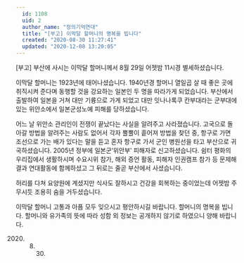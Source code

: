 ```yaml
---
  id: 1108
  uid: 2
  author_name: "정의기억연대"
  title: "[부고] 이막달 할머니의 명복을 빕니다"
  created: "2020-08-30 11:27:41"
  updated: "2020-12-08 13:20:05"
---
```

\[부고\]
부산에 사시는 이막달 할머니께서 8월 29일 어젯밤 11시경 별세하셨습니다.

이막달 할머니는 1923년에 태어나셨습니다. 1940년경 할머니 열일곱 살 때 좋은 곳에 취직시켜 준다며 동행할 것을 강요하는 일본인 두 명을 따라가게 되었습니다. 부산에서 출발하여 일본을 거쳐 대만 기륭으로 가게 되었고 대만 잇나나록쿠 칸부대라는 군부대에 있는 위안소에서 일본군성노예 피해를 당하셨습니다.

어느 날 위안소 관리인이 전쟁이 끝났다는 사실을 알려주고 사라졌습니다. 고국으로 돌아갈 방법을 알려주는 사람도 없어서 각자 뿔뿔이 흩어져 방법을 찾던 중, 항구로 가면 조선으로 가는 배가 있다는 말을 듣고 혼자 항구로 가서 군인 병원선을 타고 부산으로 귀국하셨습니다.
2005년 정부에 일본군‘위안부’ 피해자로 신고하셨습니다. 쉼터 평화의 우리집에서 생활하시며 수요시위 참가, 해외 증언 활동, 피해자 인권캠프 참가 등 문제해결과 연대활동에 함께하셨고 그 뒤로는 줄곧 부산에서 사셨습니다.

허리를 다쳐 요양원에 계셨지만 식사도 잘하시고 건강을 회복하는 중이었는데 어젯밤 주무시듯 조용히 숨을 거두셨습니다.

이막달 할머니 고통과 아픔 모두 잊으시고 평안하시길 바랍니다. 할머니의 명복을 빕니다.
할머니와 유가족의 뜻에 따라 성함 외 정보는 공개하지 않기로 하였으니 양해 바랍니다.

2020. 8. 30.
